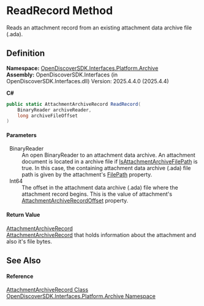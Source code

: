 # ReadRecord Method


Reads an attachment record from an existing attachment data archive file (.ada).



## Definition
**Namespace:** <a href="dcc346b4-4dbe-f061-4b93-52d6a0a6fe6f">OpenDiscoverSDK.Interfaces.Platform.Archive</a>  
**Assembly:** OpenDiscoverSDK.Interfaces (in OpenDiscoverSDK.Interfaces.dll) Version: 2025.4.4.0 (2025.4.4)

**C#**
``` C#
public static AttachmentArchiveRecord ReadRecord(
	BinaryReader archiveReader,
	long archiveFileOffset
)
```



#### Parameters
<dl><dt>  BinaryReader</dt><dd>An open BinaryReader to an attachment data archive. An attachment document is located in a archive file if <a href="5b9b1da9-6567-37fc-fa22-fb8ed0ca6ea2">IsAttachmentArchiveFilePath</a> is true. In this case, the containing attachment data archive (.ada) file path is given by the attachment's <a href="da522ff9-84be-81b4-4898-37e38973e1d6">FilePath</a> property.</dd><dt>  Int64</dt><dd>The offset in the attachment data archive (.ada) file where the attachment record begins. This is the value of attachment's <a href="fdacb34b-84bc-c07a-7bb8-998e182550a2">AttachmentArchiveRecordOffset</a> property.</dd></dl>

#### Return Value
<a href="8bd8f365-3a76-f961-f8e0-79e933bd986f">AttachmentArchiveRecord</a>  
<a href="8bd8f365-3a76-f961-f8e0-79e933bd986f">AttachmentArchiveRecord</a> that holds information about the attachment and also it's file bytes.

## See Also


#### Reference
<a href="8bd8f365-3a76-f961-f8e0-79e933bd986f">AttachmentArchiveRecord Class</a>  
<a href="dcc346b4-4dbe-f061-4b93-52d6a0a6fe6f">OpenDiscoverSDK.Interfaces.Platform.Archive Namespace</a>  
